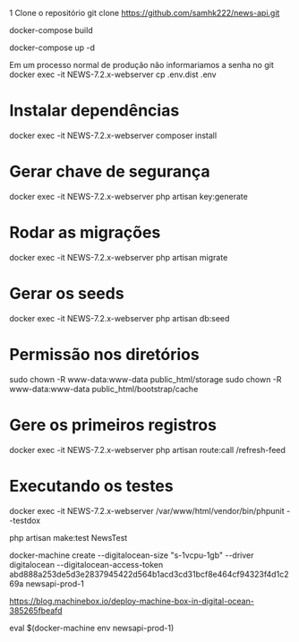 
1 Clone o repositório
git clone https://github.com/samhk222/news-api.git

docker-compose build

docker-compose up -d

Em um processo normal de produção não informariamos a senha no git
docker exec -it NEWS-7.2.x-webserver cp .env.dist .env

# Instalar dependências
docker exec -it NEWS-7.2.x-webserver composer install

# Gerar chave de segurança
docker exec -it NEWS-7.2.x-webserver php artisan key:generate

# Rodar as migrações
docker exec -it NEWS-7.2.x-webserver php artisan migrate

# Gerar os seeds
docker exec -it NEWS-7.2.x-webserver php artisan db:seed

# Permissão nos diretórios
sudo chown -R www-data:www-data public_html/storage
sudo chown -R www-data:www-data public_html/bootstrap/cache

# Gere os primeiros registros 
docker exec -it NEWS-7.2.x-webserver php artisan route:call /refresh-feed

# Executando os testes
docker exec -it NEWS-7.2.x-webserver /var/www/html/vendor/bin/phpunit --testdox

php artisan make:test NewsTest

docker-machine create --digitalocean-size "s-1vcpu-1gb" --driver digitalocean --digitalocean-access-token abd888a253de5d3e2837945422d564b1acd3cd31bcf8e464cf94323f4d1c269a newsapi-prod-1

https://blog.machinebox.io/deploy-machine-box-in-digital-ocean-385265fbeafd


eval $(docker-machine env newsapi-prod-1)
